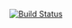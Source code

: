 [![Build Status](https://ci.consulo.io/job/consulo-mercurial/badge/icon)](https://ci.consulo.io/job/consulo-mercurial/)

